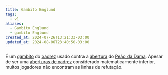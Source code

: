 ```yaml
---
title: Gambito Englund
tags:
  - v1
aliases:
  - Gambito Englund
  - gambito Englund
created_at: 2024-07-26T13:21:33-03:00
updated_at: 2024-08-06T23:40:50-03:00
---
```


É um [gambito](../../../sementes/2024/07/2024-07-01-Gambito.md) do [xadrez](../../../sementes/2024/07/2024-07-06-Xadrez.md) usado contra a [abertura](2024-07-06-Aberturas_de_xadrez.md) do [Peão da Dama](2024-07-08-Abertura_de_Peao_da_Dama.md). Apesar de ser uma [aberturas de xadrez](2024-07-06-Aberturas_de_xadrez.md) considerado matematicamente inferior, muitos jogadores não encontram as linhas de refutação.
